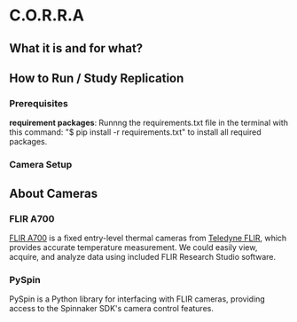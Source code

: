 # C.O.R.R.A


## What it is and for what?

## How to Run / Study Replication

### Prerequisites

**requirement packages**: Runnng the requirements.txt file in the terminal with this command: "$ pip install -r requirements.txt" to install all required packages.

### Camera Setup


## About Cameras

### FLIR A700

[FLIR A700](https://www.flir.com/products/a400-a700-science-kits/?model=85903-0202&vertical=rd+science&segment=solutions) is a fixed entry-level thermal cameras from [Teledyne FLIR](https://www.flir.com/), which provides accurate temperature measurement. We could easily view, acquire, and analyze data using included FLIR Research Studio software. 


### PySpin

PySpin is a Python library for interfacing with FLIR cameras, providing access to the Spinnaker SDK's camera control features.